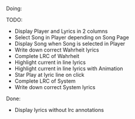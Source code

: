 Doing: 

TODO:
* Display Player and Lyrics in 2 columns
* Select Song in Player depending on Song Page
* Display Song when Song is selected in Player
* Write down correct Wahrheit lyrics
* Complete LRC of Wahrheit
* Highlight current in line lyrics
* Highlight current in line lyrics with Animation
* Star Play at lyric line on click
* Complete LRC of System
* Write down correct System lyrics

Done:
* Display lyrics without lrc annotations
